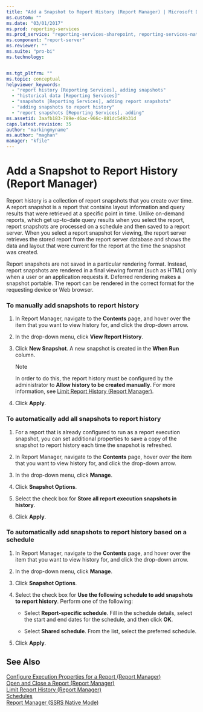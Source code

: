 ```yaml
---
title: "Add a Snapshot to Report History (Report Manager) | Microsoft Docs"
ms.custom: ""
ms.date: "03/01/2017"
ms.prod: reporting-services
ms.prod_service: "reporting-services-sharepoint, reporting-services-native"
ms.component: "report-server"
ms.reviewer: ""
ms.suite: "pro-bi"
ms.technology: 


ms.tgt_pltfrm: ""
ms.topic: conceptual
helpviewer_keywords: 
  - "report history [Reporting Services], adding snapshots"
  - "historical data [Reporting Services]"
  - "snapshots [Reporting Services], adding report snapshots"
  - "adding snapshots to report history"
  - "report snapshots [Reporting Services], adding"
ms.assetid: 3aafb183-789e-46ac-966c-881dc549b31d
caps.latest.revision: 35
author: "markingmyname"
ms.author: "maghan"
manager: "kfile"
---
```

# Add a Snapshot to Report History (Report Manager)
  Report history is a collection of report snapshots that you create over time. A report snapshot is a report that contains layout information and query results that were retrieved at a specific point in time. Unlike on-demand reports, which get up-to-date query results when you select the report, report snapshots are processed on a schedule and then saved to a report server. When you select a report snapshot for viewing, the report server retrieves the stored report from the report server database and shows the data and layout that were current for the report at the time the snapshot was created.  
  
 Report snapshots are not saved in a particular rendering format. Instead, report snapshots are rendered in a final viewing format (such as HTML) only when a user or an application requests it. Deferred rendering makes a snapshot portable. The report can be rendered in the correct format for the requesting device or Web browser.  
  
### To manually add snapshots to report history  
  
1.  In Report Manager, navigate to the **Contents** page, and hover over the item that you want to view history for, and click the drop-down arrow.  
  
2.  In the drop-down menu, click **View Report History**.  
  
3.  Click **New Snapshot**. A new snapshot is created in the **When Run** column.  
  
    > [!NOTE]  
    >  In order to do this, the report history must be configured by the administrator to **Allow history to be created manually**. For more information, see [Limit Report History &#40;Report Manager&#41;](../../reporting-services/reports/limit-report-history-report-manager.md).  
  
4.  Click **Apply**.  
  
### To automatically add all snapshots to report history  
  
1.  For a report that is already configured to run as a report execution snapshot, you can set additional properties to save a copy of the snapshot to report history each time the snapshot is refreshed.  
  
2.  In Report Manager, navigate to the **Contents** page, hover over the item that you want to view history for, and click the drop-down arrow.  
  
3.  In the drop-down menu, click **Manage**.  
  
4.  Click **Snapshot Options**.  
  
5.  Select the check box for **Store all report execution snapshots in history**.  
  
6.  Click **Apply**.  
  
### To automatically add snapshots to report history based on a schedule  
  
1.  In Report Manager, navigate to the **Contents** page, and hover over the item that you want to view history for, and click the drop-down arrow.  
  
2.  In the drop-down menu, click **Manage**.  
  
3.  Click **Snapshot Options**.  
  
4.  Select the check box for **Use the following schedule to add snapshots to report history**. Perform one of the following:  
  
    -   Select **Report-specific schedule**. Fill in the schedule details, select the start and end dates for the schedule, and then click **OK**.  
  
    -   Select **Shared schedule**. From the list, select the preferred schedule.  
  
5.  Click **Apply**.  
  
## See Also  
 [Configure Execution Properties for a Report  &#40;Report Manager&#41;](../../reporting-services/reports/configure-execution-properties-for-a-report-report-manager.md)   
 [Open and Close a Report &#40;Report Manager&#41;](../../reporting-services/reports/open-and-close-a-report-report-manager.md)   
 [Limit Report History &#40;Report Manager&#41;](../../reporting-services/reports/limit-report-history-report-manager.md)   
 [Schedules](../../reporting-services/subscriptions/schedules.md)   
 [Report Manager  &#40;SSRS Native Mode&#41;](http://msdn.microsoft.com/library/80949f9d-58f5-48e3-9342-9e9bf4e57896)  
  
  
